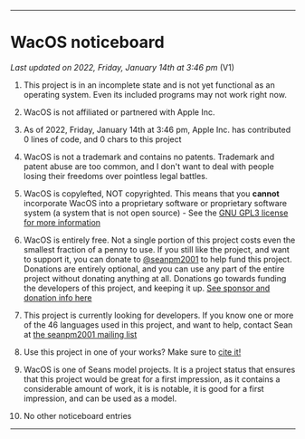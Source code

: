
***

# WacOS noticeboard

_Last updated on 2022, Friday, January 14th at 3:46 pm_ (V1)

1. This project is in an incomplete state and is not yet functional as an operating system. Even its included programs may not work right now.

2. WacOS is not affiliated or partnered with Apple Inc.

3. As of 2022, Friday, January 14th at 3:46 pm, Apple Inc. has contributed 0 lines of code, and 0 chars to this project

4. WacOS is not a trademark and contains no patents. Trademark and patent abuse are too common, and I don't want to deal with people losing their freedoms over pointless legal battles.

5. WacOS is copylefted, NOT copyrighted. This means that you **cannot** incorporate WacOS into a proprietary software or proprietary software system (a system that is not open source) - See the [GNU GPL3 license for more information](/LICENSE.txt)

6. WacOS is entirely free. Not a single portion of this project costs even the smallest fraction of a penny to use. If you still like the project, and want to support it, you can donate to [@seanpm2001](https://github.com/seanpm2001/) to help fund this project. Donations are entirely optional, and you can use any part of the entire project without donating anything at all. Donations go towards funding the developers of this project, and keeping it up. [See sponsor and donation info here](https://github.com/seanpm2001/Sponsor-Info/)

7. This project is currently looking for developers. If you know one or more of the 46 languages used in this project, and want to help, contact Sean at [the seanpm2001 mailing list](mailto:seanpm2001-mailing-list@protonmail.com)

8. Use this project in one of your works? Make sure to [cite it!](/CITATION.cff)

9. WacOS is one of Seans model projects. It is a project status that ensures that this project would be great for a first impression, as it contains a considerable amount of work, it is is notable, it is good for a first impression, and can be used as a model.

10. No other noticeboard entries

***
